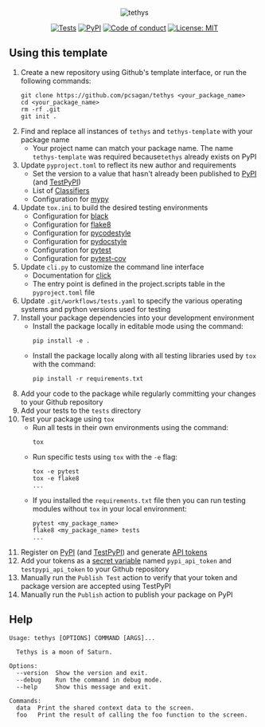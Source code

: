 <div align="center">

<img src="https://i.imgur.com/jjnYRTV.png" title="tethys">

[![Tests](https://github.com/pcsagan/tethys/actions/workflows/tests.yml/badge.svg)](https://github.com/pcsagan/tethys/actions/workflows/tests.yml)
[![PyPI](https://img.shields.io/pypi/v/tethys-template.svg?label=PyPI)](https://pypi.org/project/tethys-template/)
[![Code of conduct](https://img.shields.io/badge/Code%20of%20conduct-welcoming-blue)](https://github.com/pcsagan/tethys/blob/main/CODE_OF_CONDUCT.md)
[![License: MIT](https://img.shields.io/badge/License-MIT-blue.svg)](https://github.com/pcsagan/tethys/blob/main/LICENSE)

</div>

## Using this template

1. Create a new repository using Github's template interface, or run the following commands:
    ```shell
    git clone https://github.com/pcsagan/tethys <your_package_name>
    cd <your_package_name>
    rm -rf .git
    git init .
    ```
2. Find and replace all instances of `tethys` and `tethys-template` with your package name
    - Your project name can match your package name. The name `tethys-template` was required because`tethys` already exists on PyPI
3. Update `pyproject.toml` to reflect its new author and requirements
    - Set the version to a value that hasn't already been published to [PyPI](https://pypi.org) (and [TestPyPI](https://test.pypi.org))
    - List of [Classifiers](https://pypi.org/classifiers/)
    - Configuration for [mypy](https://mypy.readthedocs.io/en/stable/config_file.html)
4. Update `tox.ini` to build the desired testing environments
    - Configuration for [black](https://black.readthedocs.io/en/stable/guides/using_black_with_other_tools.html)
    - Configuration for [flake8](https://flake8.pycqa.org/en/latest/user/configuration.html)    
    - Configuration for [pycodestyle](https://pycodestyle.pycqa.org/en/latest/intro.html#configuration)
    - Configuration for [pydocstyle](http://www.pydocstyle.org/en/stable/usage.html#configuration-files)    
    - Configuration for [pytest](https://docs.pytest.org/en/7.1.x/reference/customize.html#tox-ini)
    - Configuration for [pytest-cov](https://pytest-cov.readthedocs.io/en/latest/tox.html)
5. Update `cli.py` to customize the command line interface
    - Documentation for [click](https://click.palletsprojects.com/)
    - The entry point is defined in the project.scripts table in the `pyproject.toml` file
6. Update `.git/workflows/tests.yaml` to specify the various operating systems and python versions used for testing
7. Install your package dependencies into your development environment
    - Install the package locally in editable mode using the command:
        ```shell
        pip install -e .
        ```
    - Install the package locally along with all testing libraries used by `tox` with the command:
        ```shell
        pip install -r requirements.txt
        ```
7. Add your code to the package while regularly committing your changes to your Github repository
8. Add your tests to the `tests` directory
9. Test your package using `tox`
    - Run all tests in their own environments using the command:
        ```shell
        tox
        ```
    - Run specific tests using `tox` with the `-e` flag:
        ```shell
        tox -e pytest
        tox -e flake8
        ...
        ```
    - If you installed the `requirements.txt` file then you can run testing modules without `tox` in your local environment:
        ```shell
        pytest <my_package_name>
        flake8 <my_package_name> tests
        ...
        ```
10. Register on [PyPI](https://pypi.org) (and [TestPyPI](https://test.pypi.org)) and generate [API tokens](https://pypi.org/help/#apitoken)
11. Add your tokens as a [secret variable](https://docs.github.com/en/actions/security-guides/encrypted-secrets) named `pypi_api_token` and `testpypi_api_token` to your Github repository
12. Manually run the `Publish Test` action to verify that your token and package version are accepted using TestPyPI
13. Manually run the `Publish` action to publish your package on PyPI

## Help

```
Usage: tethys [OPTIONS] COMMAND [ARGS]...

  Tethys is a moon of Saturn.

Options:
  --version  Show the version and exit.
  --debug    Run the command in debug mode.
  --help     Show this message and exit.

Commands:
  data  Print the shared context data to the screen.
  foo   Print the result of calling the foo function to the screen.
```

